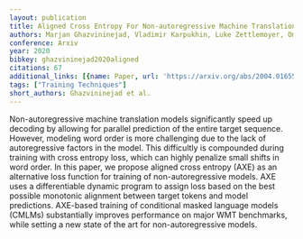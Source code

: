 ```yaml
---
layout: publication
title: Aligned Cross Entropy For Non-autoregressive Machine Translation
authors: Marjan Ghazvininejad, Vladimir Karpukhin, Luke Zettlemoyer, Omer Levy
conference: Arxiv
year: 2020
bibkey: ghazvininejad2020aligned
citations: 67
additional_links: [{name: Paper, url: 'https://arxiv.org/abs/2004.01655'}]
tags: ["Training Techniques"]
short_authors: Ghazvininejad et al.
---
```

Non-autoregressive machine translation models significantly speed up decoding
by allowing for parallel prediction of the entire target sequence. However,
modeling word order is more challenging due to the lack of autoregressive
factors in the model. This difficultly is compounded during training with cross
entropy loss, which can highly penalize small shifts in word order. In this
paper, we propose aligned cross entropy (AXE) as an alternative loss function
for training of non-autoregressive models. AXE uses a differentiable dynamic
program to assign loss based on the best possible monotonic alignment between
target tokens and model predictions. AXE-based training of conditional masked
language models (CMLMs) substantially improves performance on major WMT
benchmarks, while setting a new state of the art for non-autoregressive models.
